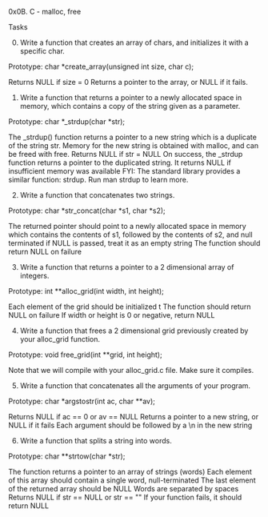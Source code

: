 0x0B. C - malloc, free

Tasks

0. Write a function that creates an array of chars, and initializes it with a specific char.

Prototype: char *create_array(unsigned int size, char c);

Returns NULL if size = 0
Returns a pointer to the array, or NULL if it fails.

1. Write a function that returns a pointer to a newly allocated space in memory,
which contains a copy of the string given as a parameter.

Prototype: char *_strdup(char *str);

The _strdup() function returns a pointer to a new string which is a duplicate
of the string str. Memory for the new string is obtained with malloc, and can be freed with free.
Returns NULL if str = NULL
On success, the _strdup function returns a pointer to the duplicated string.
It returns NULL if insufficient memory was available
FYI: The standard library provides a similar function: strdup. Run man strdup to learn more.

2. Write a function that concatenates two strings.

Prototype: char *str_concat(char *s1, char *s2);

The returned pointer should point to a newly allocated space in memory which contains
the contents of s1, followed by the contents of s2, and null terminated
if NULL is passed, treat it as an empty string
The function should return NULL on failure

3. Write a function that returns a pointer to a 2 dimensional array of integers.

Prototype: int **alloc_grid(int width, int height);

Each element of the grid should be initialized t
The function should return NULL on failure
If width or height is 0 or negative, return NULL

4. Write a function that frees a 2 dimensional grid previously created by your alloc_grid function.

Prototype: void free_grid(int **grid, int height);

Note that we will compile with your alloc_grid.c file. Make sure it compiles.

5. Write a function that concatenates all the arguments of your program.

Prototype: char *argstostr(int ac, char **av);

Returns NULL if ac == 0 or av == NULL
Returns a pointer to a new string, or NULL if it fails
Each argument should be followed by a \n in the new string

6. Write a function that splits a string into words.

Prototype: char **strtow(char *str);

The function returns a pointer to an array of strings (words)
Each element of this array should contain a single word, null-terminated
The last element of the returned array should be NULL
Words are separated by spaces
Returns NULL if str == NULL or str == ""
If your function fails, it should return NULL
